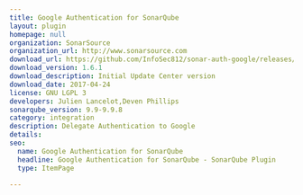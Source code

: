```yaml
---
title: Google Authentication for SonarQube
layout: plugin
homepage: null
organization: SonarSource
organization_url: http://www.sonarsource.com
download_url: https://github.com/InfoSec812/sonar-auth-google/releases/download/1.6.1/sonar-auth-googleoauth-plugin-1.6.1.jar
download_version: 1.6.1
download_description: Initial Update Center version
download_date: 2017-04-24
license: GNU LGPL 3
developers: Julien Lancelot,Deven Phillips
sonarqube_version: 9.9-9.9.8
category: integration
description: Delegate Authentication to Google
details: 
seo:
  name: Google Authentication for SonarQube
  headline: Google Authentication for SonarQube - SonarQube Plugin
  type: ItemPage

---
```


